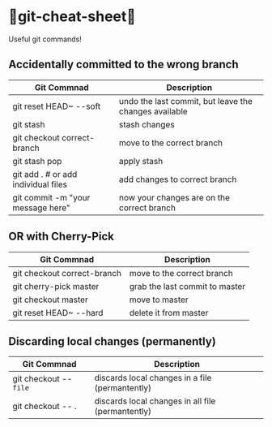 # :steam_locomotive:git-cheat-sheet:steam_locomotive:
Useful git commands!

## Accidentally committed to the wrong branch

Git Commnad 	        		  	| Description
----------------------------------- | ---------------
git reset HEAD~ --soft 			  	| undo the last commit, but leave the changes available
git stash 						  	| stash changes
git checkout correct-branch 	  	| move to the correct branch
git stash pop 					  	| apply stash
git add . # or add individual files | add changes to correct branch
git commit -m "your message here" 	| now your changes are on the correct branch

## OR with Cherry-Pick

Git Commnad 	                    | Description
----------------------------------- | ---------------
git checkout correct-branch         | move to the correct branch
git cherry-pick master		        | grab the last commit to master
git checkout master 	  			| move to master
git reset HEAD~ --hard				| delete it from master

## Discarding local changes (permanently)

Git Commnad 	            		| Description
----------------------------------- | ---------------
git checkout -- `file` 				| discards local changes in a file (permantently)
git checkout -- .      				| discards local changes in all file (permantently)	


